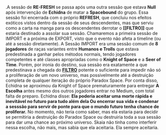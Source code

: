 .A sessão de **RE-FRESH** se passa após uma outra sessão que estava **Null** após intervenção de **Echidna** de matar a **Spacebound** do grupo. Essa sessão foi encerrada com o próprio **REFRESH**, que concluiu nos efeitos exóticos vistos dentro da sessão de seus descendentes, mas que serviu como a carta na manga para os descendentes derrotar o **[[FILTRO]]** que estaria destinado a assolar sua sessão. Chamaremos a primeira sessão de IMPORT e a próxima de EXPORT, visto que o evento não afeta a timeline (ou até a sessão diretamente).
 A Sessão IMPORT era uma sessão comum de **8 jogadores** de raças variantes entre **Humanos e Trolls** que estava predestinada a ganhar pelos métodos normais, tendo jogadores competentes e até classes apropriadas como o **Knight of Space** e a **Seer of Time**. Porém, por ironia do destino, sua sessão era exatamente a que predestinava a chegada do **[FILTRO](obsidian://open?vault=teste&file=RE-FRESH%2FEVENTOS%2FFILTRO)** potente o suficiente para impedir não só a proliferação de um novo universo, mas possivelmente até a destruição completa de qualquer iteração do próprio Paradox Space. Por conta disso, Echidna se aproximou da Knight of Space prematuramente para entregar **A Escolha** antes mesmo dos outros jogadores entrar no Medium, com total falta de preparo. Echidna disse: **Ela poderia aceitar uma morte rápida e inevitável no futuro para tudo além dela Ou encerrar sua vida e condenar a sesssão para servir de ponte para que o mundo futuro tenha chance de proliferar.** No momento, não teria como saber, mas ela estaria para decidir se permitiria a destruição do Paradox Space ou destruiria toda a sua sessão para dar uma chance ao próximo universo. Skaia não tinha como interferir nessa escolha, não mais, mas sabia que ela aceitaria. Ela sempre aceitaria.